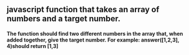 ## javascript function that takes an array of numbers and a target number. 
#### The function should find two different numbers in the array that, when added together, give the target number. For example: answer([1,2,3], 4)should return [1,3]
